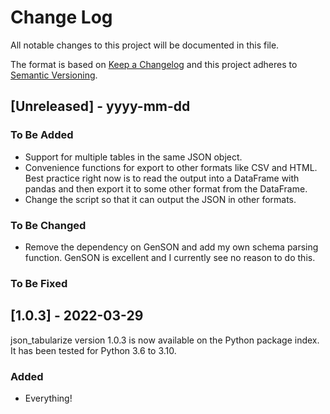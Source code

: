 # Change Log
All notable changes to this project will be documented in this file.
 
The format is based on [Keep a Changelog](http://keepachangelog.com/)
and this project adheres to [Semantic Versioning](http://semver.org/).
 
## [Unreleased] - yyyy-mm-dd
 
### To Be Added

- Support for multiple tables in the same JSON object.
- Convenience functions for export to other formats like CSV and HTML. Best practice right now is to read the output into a DataFrame with pandas and then export it to some other format from the DataFrame.
- Change the script so that it can output the JSON in other formats.
 
### To Be Changed

- Remove the dependency on GenSON and add my own schema parsing function. GenSON is excellent and I currently see no reason to do this.
 
### To Be Fixed


## [1.0.3] - 2022-03-29

json_tabularize version 1.0.3 is now available on the Python package index.
It has been tested for Python 3.6 to 3.10.

### Added

- Everything!